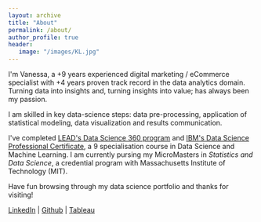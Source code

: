 ```yaml
---
layout: archive
title: "About"
permalink: /about/
author_profile: true
header:
   image: "/images/KL.jpg"
---
```


I'm Vanessa, a +9 years experienced digital marketing / eCommerce specialist with +4 years proven track record in the data analytics domain. Turning data into insights and, turning insights into value; has always been my passion. 

I am skilled in key data-science steps: data pre-processing, application of statistical modeling, data visualization and results communication. 

I've completed [LEAD's Data Science 360 program](https://drive.google.com/file/d/1vampVS6D48Lu1LdUm8_HOpgf3swUv8N-/view) and [IBM's Data Science Professional Certificate](https://www.coursera.org/account/accomplishments/specialization/95MKH4XSL2XA), a 9 specialisation course in Data Science and Machine Learning. I am currently pursing my MicroMasters in *Statistics and Data Science*, a credential program with Massachusetts Institute of Technology (MIT).

Have fun browsing through my data science portfolio and thanks for visiting!

[LinkedIn](http://www.linkedin.com/in/vanessamiranda) | [Github](https://github.com/vanessamiranda) | [Tableau](https://public.tableau.com/profile/vanessa.miranda)
 